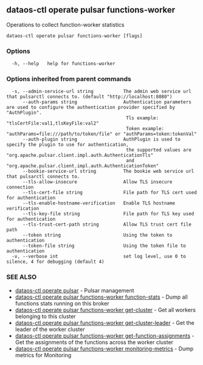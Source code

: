 ## dataos-ctl operate pulsar functions-worker

Operations to collect function-worker statistics

```
dataos-ctl operate pulsar functions-worker [flags]
```

### Options

```
  -h, --help   help for functions-worker
```

### Options inherited from parent commands

```
  -s, --admin-service-url string           The admin web service url that pulsarctl connects to. (default "http://localhost:8080")
      --auth-params string                 Authentication parameters are used to configure the authentication provider specified by "AuthPlugin".
                                            Tls example: "tlsCertFile:val1,tlsKeyFile:val2"
                                            Token example: "authParams=file:///path/to/token/file" or "authParams=token:tokenVal"
      --auth-plugin string                 AuthPlugin is used to specify the plugin to use for authentication,
                                            the supported values are "org.apache.pulsar.client.impl.auth.AuthenticationTls"
                                            and "org.apache.pulsar.client.impl.auth.AuthenticationToken"
      --bookie-service-url string          The bookie web service url that pulsarctl connects to.
      --tls-allow-insecure                 Allow TLS insecure connection
      --tls-cert-file string               File path for TLS cert used for authentication
      --tls-enable-hostname-verification   Enable TLS hostname verification
      --tls-key-file string                File path for TLS key used for authentication
      --tls-trust-cert-path string         Allow TLS trust cert file path
      --token string                       Using the token to authentication
      --token-file string                  Using the token file to authentication
  -v, --verbose int                        set log level, use 0 to silence, 4 for debugging (default 4)
```

### SEE ALSO

* [dataos-ctl operate pulsar](dataos-ctl_operate_pulsar.md)	 - Pulsar management
* [dataos-ctl operate pulsar functions-worker function-stats](dataos-ctl_operate_pulsar_functions-worker_function-stats.md)	 - Dump all functions stats running on this broker
* [dataos-ctl operate pulsar functions-worker get-cluster](dataos-ctl_operate_pulsar_functions-worker_get-cluster.md)	 - Get all workers belonging to this cluster
* [dataos-ctl operate pulsar functions-worker get-cluster-leader](dataos-ctl_operate_pulsar_functions-worker_get-cluster-leader.md)	 - Get the leader of the worker cluster
* [dataos-ctl operate pulsar functions-worker get-function-assignments](dataos-ctl_operate_pulsar_functions-worker_get-function-assignments.md)	 - Get the assignments of the functions across the worker cluster
* [dataos-ctl operate pulsar functions-worker monitoring-metrics](dataos-ctl_operate_pulsar_functions-worker_monitoring-metrics.md)	 - Dump metrics for Monitoring

